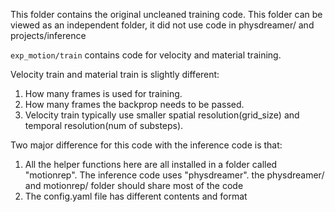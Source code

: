 This folder contains the original uncleaned training code. This folder can be viewed as an independent folder, it did not use code in physdreamer/ and projects/inference

`exp_motion/train` contains code for velocity and material training. 

Velocity train and material train is slightly different:
1. How many frames is used for training.
2. How many frames the backprop needs to be passed. 
3. Velocity train typically use smaller spatial resolution(grid_size) and temporal resolution(num of substeps). 

Two major difference for this code with the inference code is that:
1. All the helper functions here are all installed in a folder called "motionrep". The inference code uses "physdreamer". the physdreamer/ and motionrep/ folder should share most of the code
2. The config.yaml file has different contents and format
